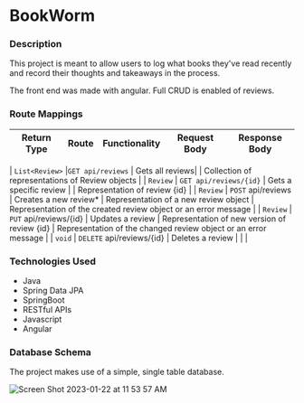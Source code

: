 # BookWorm

### Description

This project is meant to allow users to log what books they've read recently and record their thoughts and takeaways in the process.

The front end was made with angular. Full CRUD is enabled of reviews.

### Route Mappings

| Return Type     | Route                 | Functionality            | Request Body | Response Body |
|-----------------|-----------------------|--------------------------| ------------ | ------------- |

| `List<Review>`    |`GET api/reviews` | Gets all reviews| | Collection of representations of Review objects |
| `Review` | `GET api/reviews/{id}` | Gets a specific review | | Representation of review {id} |
| `Review` | `POST` api/reviews | Creates a new review* | Representation of a new review object | Representation of the created review object or an error message |
| `Review` | `PUT` api/reviews/{id} | Updates a review | Representation of new version of review {id} | Representation of the changed review object or an error message |
| `void` | `DELETE` api/reviews/{id} | Deletes a review | | |


### Technologies Used
- Java
- Spring Data JPA
- SpringBoot
- RESTful APIs
- Javascript
- Angular


### Database Schema
The project makes use of a simple, single table database.

![Screen Shot 2023-01-22 at 11 53 57 AM](https://user-images.githubusercontent.com/112978206/213931846-ae91130f-4444-4d72-bf2c-fde1729f0505.png)
